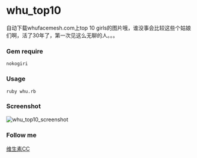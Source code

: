 whu_top10
=========

自动下载whufacemesh.com上top 10 girls的图片哦，谁没事会比较这些个姑娘们啊，活了30年了，第一次见这么无聊的人。。。

### Gem require 
`nokogiri`

### Usage
`ruby whu.rb`

### Screenshot
![whu_top10_screenshot](http://ww1.sinaimg.cn/large/620092a9jw1dv2d6rb0l8j.jpg)

### Follow me
[维生素CC](http://weibo.com/fanweixiao)

